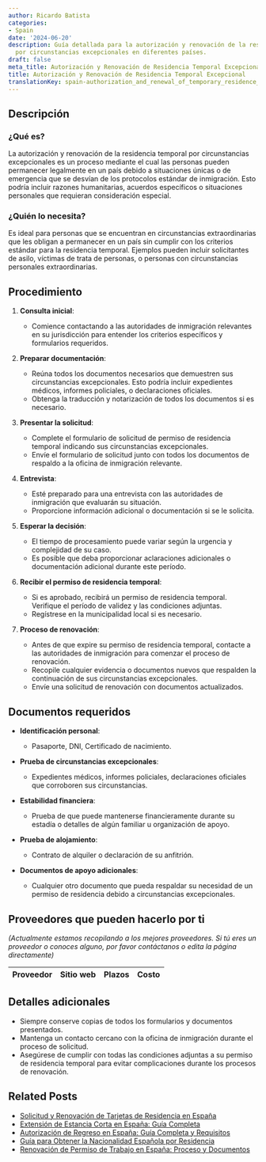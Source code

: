 ```yaml
---
author: Ricardo Batista
categories:
- Spain
date: '2024-06-20'
description: Guía detallada para la autorización y renovación de la residencia temporal
  por circunstancias excepcionales en diferentes países.
draft: false
meta_title: Autorización y Renovación de Residencia Temporal Excepcional
title: Autorización y Renovación de Residencia Temporal Excepcional
translationKey: spain-authorization_and_renewal_of_temporary_residence_for_exceptional_circumstances
---
```



## Descripción

### ¿Qué es?
La autorización y renovación de la residencia temporal por circunstancias excepcionales es un proceso mediante el cual las personas pueden permanecer legalmente en un país debido a situaciones únicas o de emergencia que se desvían de los protocolos estándar de inmigración. Esto podría incluir razones humanitarias, acuerdos específicos o situaciones personales que requieran consideración especial.

### ¿Quién lo necesita?
Es ideal para personas que se encuentran en circunstancias extraordinarias que les obligan a permanecer en un país sin cumplir con los criterios estándar para la residencia temporal. Ejemplos pueden incluir solicitantes de asilo, víctimas de trata de personas, o personas con circunstancias personales extraordinarias.

## Procedimiento

1. **Consulta inicial**:
   - Comience contactando a las autoridades de inmigración relevantes en su jurisdicción para entender los criterios específicos y formularios requeridos.

2. **Preparar documentación**:
   - Reúna todos los documentos necesarios que demuestren sus circunstancias excepcionales. Esto podría incluir expedientes médicos, informes policiales, o declaraciones oficiales.
   - Obtenga la traducción y notarización de todos los documentos si es necesario.

3. **Presentar la solicitud**:
   - Complete el formulario de solicitud de permiso de residencia temporal indicando sus circunstancias excepcionales.
   - Envíe el formulario de solicitud junto con todos los documentos de respaldo a la oficina de inmigración relevante.

4. **Entrevista**:
   - Esté preparado para una entrevista con las autoridades de inmigración que evaluarán su situación.
   - Proporcione información adicional o documentación si se le solicita.

5. **Esperar la decisión**:
   - El tiempo de procesamiento puede variar según la urgencia y complejidad de su caso.
   - Es posible que deba proporcionar aclaraciones adicionales o documentación adicional durante este período.

6. **Recibir el permiso de residencia temporal**:
   - Si es aprobado, recibirá un permiso de residencia temporal. Verifique el período de validez y las condiciones adjuntas.
   - Regístrese en la municipalidad local si es necesario.

7. **Proceso de renovación**:
   - Antes de que expire su permiso de residencia temporal, contacte a las autoridades de inmigración para comenzar el proceso de renovación.
   - Recopile cualquier evidencia o documentos nuevos que respalden la continuación de sus circunstancias excepcionales.
   - Envíe una solicitud de renovación con documentos actualizados.

## Documentos requeridos

- **Identificación personal**:
  - Pasaporte, DNI, Certificado de nacimiento.

- **Prueba de circunstancias excepcionales**:
  - Expedientes médicos, informes policiales, declaraciones oficiales que corroboren sus circunstancias.

- **Estabilidad financiera**:
  - Prueba de que puede mantenerse financieramente durante su estadía o detalles de algún familiar u organización de apoyo.

- **Prueba de alojamiento**:
  - Contrato de alquiler o declaración de su anfitrión.

- **Documentos de apoyo adicionales**:
  - Cualquier otro documento que pueda respaldar su necesidad de un permiso de residencia debido a circunstancias excepcionales.

## Proveedores que pueden hacerlo por ti
_(Actualmente estamos recopilando a los mejores proveedores. Si tú eres un proveedor o conoces alguno, por favor contáctanos o edita la página directamente)_

| Proveedor        |     Sitio web     |     Plazos    |       Costo      |
| :-------------: | :-------------: |  :-------------: | :-------------: |

## Detalles adicionales
- Siempre conserve copias de todos los formularios y documentos presentados.
- Mantenga un contacto cercano con la oficina de inmigración durante el proceso de solicitud.
- Asegúrese de cumplir con todas las condiciones adjuntas a su permiso de residencia temporal para evitar complicaciones durante los procesos de renovación.

## Related Posts

- [Solicitud y Renovación de Tarjetas de Residencia en España](https://tramitit.com/es/guides/spain/tarjeta_inicial_o_renovación_residencia_o_residencia_y_trabajo/)
- [Extensión de Estancia Corta en España: Guía Completa](https://tramitit.com/es/guides/spain/prórroga_de_estancia_de_corta_duración/)
- [Autorización de Regreso en España: Guía Completa y Requisitos](https://tramitit.com/es/guides/spain/autorización_de_regreso/)
- [Guía para Obtener la Nacionalidad Española por Residencia](https://tramitit.com/es/guides/spain/nacionalidad_española_por_residencia/)
- [Renovación de Permiso de Trabajo en España: Proceso y Documentos](https://tramitit.com/es/guides/spain/renovacion_de_permiso_de_trabajo/)
